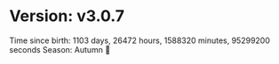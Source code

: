 # Version: v3.0.7
Time since birth: 1103 days, 26472 hours, 1588320 minutes, 95299200 seconds
Season: Autumn 🍁
